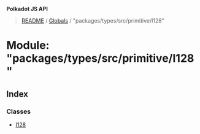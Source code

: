 **Polkadot JS API**

> [README](../README.md) / [Globals](../globals.md) / "packages/types/src/primitive/I128"

# Module: "packages/types/src/primitive/I128"

## Index

### Classes

* [I128](../classes/_packages_types_src_primitive_i128_.i128.md)
